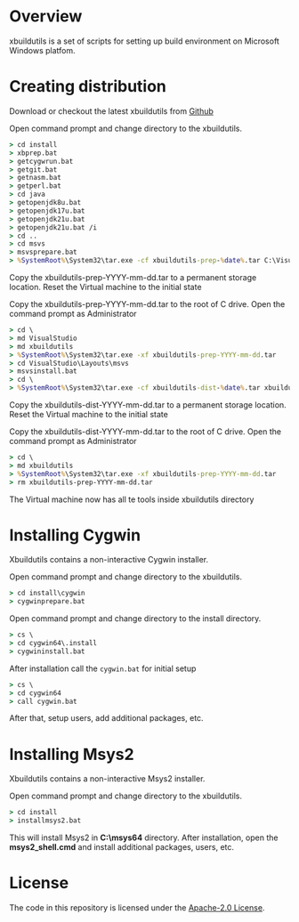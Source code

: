 # Overview

xbuildutils is a set of scripts for setting up build
environment on Microsoft Windows platfom.

# Creating distribution

Download or checkout the latest xbuildutils from
[Github](https://github.com/mturk/xbuildutils)

Open command prompt and change directory
to the xbuildutils.

```cmd
> cd install
> xbprep.bat
> getcygwrun.bat
> getgit.bat
> getnasm.bat
> getperl.bat
> cd java
> getopenjdk8u.bat
> getopenjdk17u.bat
> getopenjdk21u.bat
> getopenjdk21u.bat /i
> cd ..
> cd msvs
> msvsprepare.bat
> %SystemRoot%\System32\tar.exe -cf xbuildutils-prep-%date%.tar C:\VisualStudio C:\xbuildutils

```

Copy the xbuildutils-prep-YYYY-mm-dd.tar to a permanent storage location.
Reset the Virtual machine to the initial state

Copy the xbuildutils-prep-YYYY-mm-dd.tar to the root of C drive.
Open the command prompt as Administrator

```cmd
> cd \
> md VisualStudio
> md xbuildutils
> %SystemRoot%\System32\tar.exe -xf xbuildutils-prep-YYYY-mm-dd.tar
> cd VisualStudio\Layouts\msvs
> msvsinstall.bat
> cd \
> %SystemRoot%\System32\tar.exe -cf xbuildutils-dist-%date%.tar xbuildutils

```

Copy the xbuildutils-dist-YYYY-mm-dd.tar to a permanent storage location.
Reset the Virtual machine to the initial state

Copy the xbuildutils-dist-YYYY-mm-dd.tar to the root of C drive.
Open the command prompt as Administrator

```cmd
> cd \
> md xbuildutils
> %SystemRoot%\System32\tar.exe -xf xbuildutils-prep-YYYY-mm-dd.tar
> rm xbuildutils-prep-YYYY-mm-dd.tar

```

The Virtual machine now has all te tools inside xbuildutils directory

# Installing Cygwin

Xbuildutils contains a non-interactive Cygwin installer.

Open command prompt and change directory
to the xbuildutils.

```cmd
> cd install\cygwin
> cygwinprepare.bat

```


Open command prompt and change directory
to the install directory.

```cmd
> cs \
> cd cygwin64\.install
> cygwininstall.bat

```

After installation call the `cygwin.bat` for initial
setup

```cmd
> cs \
> cd cygwin64
> call cygwin.bat

```

After that, setup users, add additional packages, etc.

# Installing Msys2

Xbuildutils contains a non-interactive Msys2 installer.

Open command prompt and change directory
to the xbuildutils.

```cmd
> cd install
> installmsys2.bat

```

This will install Msys2 in **C:\msys64** directory.
After installation, open the **msys2_shell.cmd** and install
additional packages, users, etc.


# License

The code in this repository is licensed under the [Apache-2.0 License](LICENSE.txt).
